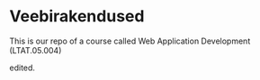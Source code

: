 # Veebirakendused
This is our repo of a course called Web Application Development (LTAT.05.004)

edited.
